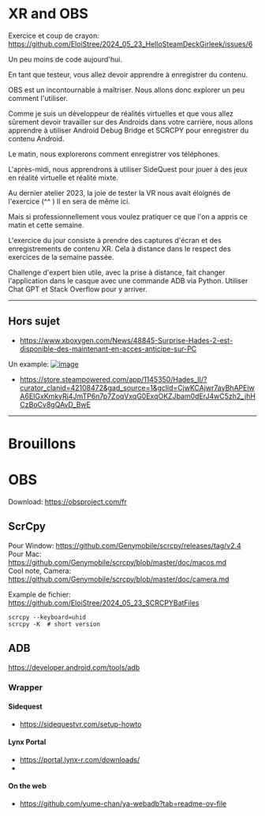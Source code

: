 # XR and OBS

Exercice et coup de crayon: https://github.com/EloiStree/2024_05_23_HelloSteamDeckGirleek/issues/6

Un peu moins de code aujourd'hui.

En tant que testeur, vous allez devoir apprendre à enregistrer du contenu.

OBS est un incontournable à maîtriser. Nous allons donc explorer un peu comment l'utiliser.

Comme je suis un développeur de réalités virtuelles et que vous allez sûrement devoir travailler sur des Androids dans votre carrière, nous allons apprendre à utiliser Android Debug Bridge et SCRCPY pour enregistrer du contenu Android.

Le matin, nous explorerons comment enregistrer vos téléphones.

L'après-midi, nous apprendrons à utiliser SideQuest pour jouer à des jeux en réalité virtuelle et réalité mixte.

Au dernier atelier 2023, la joie de tester la VR nous avait éloignés de l'exercice (^^ ) Il en sera de même ici.

Mais si professionnellement vous voulez pratiquer ce que l'on a appris ce matin et cette semaine.

L'exercice du jour consiste à prendre des captures d'écran et des enregistrements de contenu XR. Cela à distance dans le respect des exercices de la semaine passée.

Challenge d'expert bien utile, avec la prise à distance, fait changer l'application dans le casque avec une commande ADB via Python. Utiliser Chat GPT et Stack Overflow pour y arriver.

---------------

## Hors sujet

- https://www.xboxygen.com/News/48845-Surprise-Hades-2-est-disponible-des-maintenant-en-acces-anticipe-sur-PC

Un example: 
[![image](https://github.com/EloiStree/2024_05_23_HelloStreamDeckGirleek/assets/20149493/f23085ee-f20c-4540-959e-5a2892927edc)](https://store.steampowered.com/app/1145350/Hades_II/?curator_clanid=42108472&gad_source=1&gclid=CjwKCAjwr7ayBhAPEiwA6EIGxKmkyRj4JmTP6n7p7ZoqVxqG0ExqOKZJbam0dErJ4wC5zh2_jhHCzBoCv8gQAvD_BwE)
- https://store.steampowered.com/app/1145350/Hades_II/?curator_clanid=42108472&gad_source=1&gclid=CjwKCAjwr7ayBhAPEiwA6EIGxKmkyRj4JmTP6n7p7ZoqVxqG0ExqOKZJbam0dErJ4wC5zh2_jhHCzBoCv8gQAvD_BwE


---------------


# Brouillons





# OBS

Download: https://obsproject.com/fr

## ScrCpy

Pour Window: https://github.com/Genymobile/scrcpy/releases/tag/v2.4  
Pour Mac: https://github.com/Genymobile/scrcpy/blob/master/doc/macos.md  
Cool note, Camera: https://github.com/Genymobile/scrcpy/blob/master/doc/camera.md  


Example de fichier: https://github.com/EloiStree/2024_05_23_SCRCPYBatFiles

```
scrcpy --keyboard=uhid
scrcpy -K  # short version
```

## ADB
https://developer.android.com/tools/adb

### Wrapper

####  Sidequest 

- https://sidequestvr.com/setup-howto
  
#### Lynx Portal

- https://portal.lynx-r.com/downloads/
- 
#### On the web

- https://github.com/yume-chan/ya-webadb?tab=readme-ov-file

